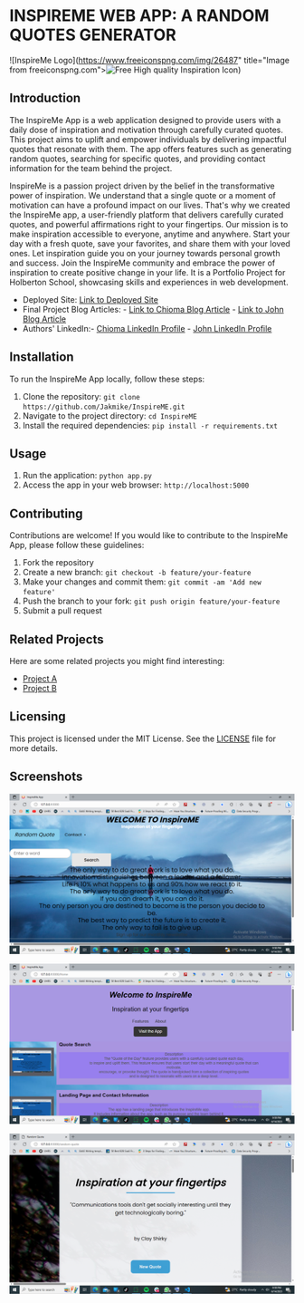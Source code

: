 # INSPIREME WEB APP: A RANDOM QUOTES GENERATOR

![InspireMe Logo](https://www.freeiconspng.com/img/26487" title="Image from freeiconspng.com"><img src="https://www.freeiconspng.com/uploads/inspiration-icon-1.png" width="350" alt="Free High quality Inspiration Icon" /></a>)

## Introduction
The InspireMe App is a web application designed to provide users with a daily dose of inspiration and motivation through carefully curated quotes. This project aims to uplift and empower individuals by delivering impactful quotes that resonate with them. The app offers features such as generating random quotes, searching for specific quotes, and providing contact information for the team behind the project.

InspireMe is a passion project driven by the belief in the transformative power of inspiration.
We understand that a single quote or a moment of motivation can have a profound impact on our lives.
That's why we created the InspireMe app, a user-friendly platform that delivers carefully curated quotes,
and powerful affirmations right to your fingertips.
Our mission is to make inspiration accessible to everyone, anytime and anywhere.
Start your day with a fresh quote, save your favorites, and share them with your loved ones.
Let inspiration guide you on your journey towards personal growth and success.
Join the InspireMe community and embrace the power of inspiration to create positive change in your life.
It is a Portfolio Project for Holberton School, showcasing skills and experiences in web development.


- Deployed Site: [Link to Deployed Site](https://project-production-106a.up.railway.app/)
- Final Project Blog Articles: - [Link to Chioma Blog Article](https://www.linkedin.com/pulse/inspireme-empowering-personal-growth-through-python-chioma-enemuo)
                               - [Link to John Blog Article](https:/)
- Authors' LinkedIn:- [Chioma LinkedIn Profile](https://www.linkedin.com/in/chiomaenemuo)
                     - [John LinkedIn Profile](https://www.linkedin.com/in/asomugha-john-kenenna-75315b185/)


## Installation
To run the InspireMe App locally, follow these steps:

1. Clone the repository: `git clone https://github.com/Jakmike/InspireME.git`
2. Navigate to the project directory: `cd InspireME`
3. Install the required dependencies: `pip install -r requirements.txt`

## Usage
1. Run the application: `python app.py`
2. Access the app in your web browser: `http://localhost:5000`

## Contributing
Contributions are welcome! If you would like to contribute to the InspireMe App, please follow these guidelines:

1. Fork the repository
2. Create a new branch: `git checkout -b feature/your-feature`
3. Make your changes and commit them: `git commit -am 'Add new feature'`
4. Push the branch to your fork: `git push origin feature/your-feature`
5. Submit a pull request

## Related Projects
Here are some related projects you might find interesting:

- [Project A](https://chynet35.github.io/Project/)
- [Project B](https://jakmike.github.io/Landing_page/)

## Licensing
This project is licensed under the MIT License. See the [LICENSE](LICENSE) file for more details.

## Screenshots
![Screenshot 1](static/images/Screenshot%203app.png)

![Screenshot 2](static/images/Screenshot%202app.png)

![Screenshot 2](static/images/Screenshot%205app.png)
